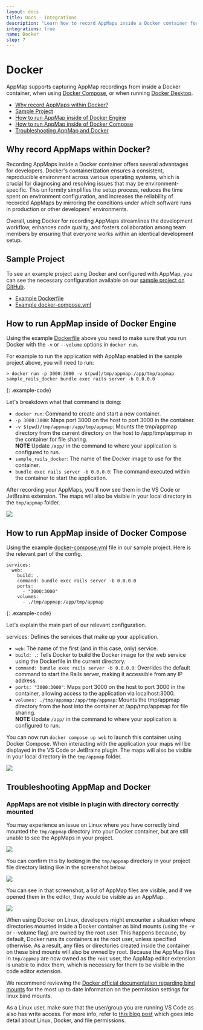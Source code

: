 ```yaml
---
layout: docs
title: Docs - Integrations
description: "Learn how to record AppMaps inside a Docker container for consistent, reproducible environments across various operating systems, enhancing code quality and collaboration."
integrations: true
name: Docker
step: 7
---
```


# Docker

AppMap supports capturing AppMap recordings from inside a Docker container, when using [Docker Compose](https://docs.docker.com/compose/), or when running [Docker Desktop](https://www.docker.com/products/docker-desktop/).

- [Why record AppMaps within Docker?](#why-record-appmaps-within-docker)
- [Sample Project](#sample-project)
- [How to run AppMap inside of Docker Engine](#how-to-run-appmap-inside-of-docker-engine)
- [How to run AppMap inside of Docker Compose](#how-to-run-appmap-inside-of-docker-compose)
- [Troubleshooting AppMap and Docker](#troubleshooting-appmap-and-docker)

## Why record AppMaps within Docker?

Recording AppMaps inside a Docker container offers several advantages for developers. Docker's containerization ensures a consistent, reproducible environment across various operating systems, which is crucial for diagnosing and resolving issues that may be environment-specific. This uniformity simplifies the setup process, reduces the time spent on environment configuration, and increases the reliability of recorded AppMaps by mirroring the conditions under which software runs in production or other developers' environments. 

Overall, using Docker for recording AppMaps streamlines the development workflow, enhances code quality, and fosters collaboration among team members by ensuring that everyone works within an identical development setup.

## Sample Project

To see an example project using Docker and configured with AppMap, you can see the necessary configuration available on our [sample project on GitHub](https://github.com/land-of-apps/sample_rails_app/).

- [Example Dockerfile](https://github.com/land-of-apps/sample_rails_app/blob/main/Dockerfile)  
- [Example docker-compose.yml](https://github.com/land-of-apps/sample_rails_app/blob/main/docker-compose.yml)

## How to run AppMap inside of Docker Engine

Using the example [Dockerfile](https://github.com/land-of-apps/sample_rails_app/blob/main/Dockerfile) above you need to make sure that you run Docker with the `-v` or `--volume` options in `docker run`.

For example to run the application with AppMap enabled in the sample project above, you will need to run:

```
> docker run -p 3000:3000 -v $(pwd)/tmp/appmap:/app/tmp/appmap sample_rails_docker bundle exec rails server -b 0.0.0.0
```
{: .example-code}

Let's breakdown what that command is doing:

- `docker run`: Command to create and start a new container.  
- `-p 3000:3000`: Maps port 3000 on the host to port 3000 in the container.  
- `-v $(pwd)/tmp/appmap:/app/tmp/appmap`: Mounts the tmp/appmap directory from the current directory on the host to /app/tmp/appmap in the container for file sharing.  
**NOTE** Update `/app/` in the command to where your application is configured to run.  
- `sample_rails_docker`: The name of the Docker image to use for the container.  
- `bundle exec rails server -b 0.0.0.0`: The command executed within the container to start the application.  

After recording your AppMaps, you'll now see them in the VS Code or JetBrains extension.  The maps will also be visible in your local directory in the `tmp/appmap` folder.  

<img class="video-screenshot" src="/assets/img/docs/guides/docker-appmaps.webp"/> 

## How to run AppMap inside of Docker Compose

Using the example [docker-compose.yml](https://github.com/land-of-apps/sample_rails_app/blob/main/docker-compose.yml) file in our sample project. Here is the relevant part of the config.

```
services:
  web:
    build: .
    command: bundle exec rails server -b 0.0.0.0
    ports:
      - "3000:3000"
    volumes:
      - ./tmp/appmap:/app/tmp/appmap
```
{: .example-code}

Let's explain the main part of our relevant configuration.

services: Defines the services that make up your application.

- `web`: The name of the first (and in this case, only) service.  
- `build: .`: Tells Docker to build the Docker image for the web service using the Dockerfile in the current directory.  
- `command: bundle exec rails server -b 0.0.0.0`: Overrides the default command to start the Rails server, making it accessible from any IP address.  
- `ports: "3000:3000"`: Maps port 3000 on the host to port 3000 in the container, allowing access to the application via localhost:3000.  
- `volumes: ./tmp/appmap:/app/tmp/appmap`: Mounts the tmp/appmap directory from the host into the container at /app/tmp/appmap for file sharing.  
**NOTE** Update `/app/` in the command to where your application is configured to run.  

You can now run `docker compose up web` to launch this container using Docker Compose.  When interacting with the application your maps will be displayed in the VS Code or JetBrains plugin.  The maps will also be visible in your local directory in the `tmp/appmap` folder.  

<img class="video-screenshot" src="/assets/img/docs/guides/docker-file-share.webp"/> 


## Troubleshooting AppMap and Docker

### AppMaps are not visible in plugin with directory correctly mounted

You may experience an issue on Linux where you have correctly bind mounted the `tmp/appmap` directory into your Docker container, but are still unable to see the AppMaps in your project.  

<img class="video-screenshot" src="/assets/img/docs/guides/docker-no-appmaps.webp"/>

You can confirm this by looking in the `tmp/appmap` directory in your project file directory listing like in the screenshot below:

<img class="video-screenshot" src="/assets/img/docs/guides/docker-maps-directory.webp"/> 

You can see in that screenshot, a list of AppMap files are visible, and if we opened them in the editor, they would be visible as an AppMap.

<img class="video-screenshot" src="/assets/img/docs/guides/docker-open-map.webp"/> 

When using Docker on Linux, developers might encounter a situation where directories mounted inside a Docker container as bind mounts (using the -v or --volume flag) are owned by the root user. This happens because, by default, Docker runs its containers as the root user, unless specified otherwise. As a result, any files or directories created inside the container on these bind mounts will also be owned by root.  Because the AppMap files in `tmp/appmap` are now owned as the `root` user, the AppMap editor extension is unable to index them, which is necessary for them to be visible in the code editor extension.

We recommend reviewing the [Docker official documentation regarding bind mounts](https://docs.docker.com/storage/bind-mounts/) for the most up to date information on the permission settings for linux bind mounts.  

As a Linux user, make sure that the user/group you are running VS Code as also has write access.  For more info, refer to [this blog post](https://techflare.blog/permission-problems-in-bind-mount-in-docker-volume/) which goes into detail about Linux, Docker, and file permissions.